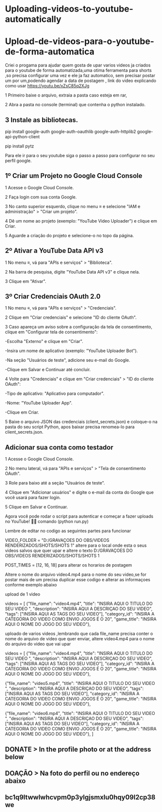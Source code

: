 # Uploading-videos-to-youtube-automatically
# Upload-de-videos-para-o-youtube-de-forma-automatica
Criei o progama para ajudar quem gosta de upar varios videos ja criados para o youtube de forma automatizada,uma otima ferramenta para shorts ,so precisa configurar uma vez e ele ja faz automatico, sem precisar postar um por um,podendo agendar a data de postagem , link do video explicando como usar https://youtu.be/xZsC85q2XJg

1 Primeiro baixe o arquivo, extraia a pasta caso esteja em rar,

2 Abra a pasta no console (terminal) que contenha o python instalado.

3 Instale as bibliotecas.
------------------------------------------------------------------------------------------
pip install google-auth google-auth-oauthlib google-auth-httplib2 google-api-python-client 

pip install pytz


Para ele ir para o seu youtube siga o passo a passo para configurar no seu perfil google.

1º Criar um Projeto no Google Cloud Console
------------------------------------------------------------------------------------
1 Acesse o Google Cloud Console.

2 Faça login com sua conta Google.

3 No canto superior esquerdo, clique no menu ≡ e selecione "IAM e administração" > "Criar um projeto".

4 Dê um nome ao projeto (exemplo: "YouTube Video Uploader") e clique em Criar.

5 Aguarde a criação do projeto e selecione-o no topo da página.

2º Ativar a YouTube Data API v3
-----------------------------------------------------------------------------------
1 No menu ≡, vá para "APIs e serviços" > "Biblioteca".

2 Na barra de pesquisa, digite "YouTube Data API v3" e clique nela.

3 Clique em "Ativar".

3º Criar Credenciais OAuth 2.0
---------------------------------------------------------------------------------
1 No menu ≡, vá para "APIs e serviços" > "Credenciais".

2 Clique em "Criar credenciais" e selecione "ID do cliente OAuth".

3 Caso apareça um aviso sobre a configuração da tela de consentimento, clique em "Configurar tela de consentimento":

-Escolha "Externo" e clique em "Criar".

-Insira um nome de aplicativo (exemplo: "YouTube Uploader Bot").

-Na seção "Usuários de teste", adicione seu e-mail do Google.

-Clique em Salvar e Continuar até concluir.

4 Volte para "Credenciais" e clique em "Criar credenciais" > "ID do cliente OAuth":

-Tipo de aplicativo: "Aplicativo para computador".

-Nome: "YouTube Uploader App".

-Clique em Criar.


5 Baixe o arquivo JSON das credenciais (client_secrets.json) e coloque-o na pasta do seu script Python, apos baixar precisa renomea-lo para client_secrets.json.


Adicionar sua conta como testador
------------------------------------------------
1 Acesse o Google Cloud Console.

2 No menu lateral, vá para "APIs e serviços" > "Tela de consentimento OAuth".

3 Role para baixo até a seção "Usuários de teste".

4 Clique em "Adicionar usuários" e digite o e-mail da conta do Google que você usará para fazer login.

5 Clique em Salvar e Continuar.

Agora você pode rodar o script para autenticar e começar a fazer uploads no YouTube! 🎥🚀 comando (python run.py)

Lembre de editar no codigo as seguintes partes para funcionar

VIDEO_FOLDER = "D:/GRAVAÇOES DO OBS/VIDEOS RENDERIZADOS/SHOTS/SHOTS 1" altere para o local onde esta o seus videos salvos que quer upar e altere o texto D:/GRAVAÇOES DO OBS/VIDEOS RENDERIZADOS/SHOTS/SHOTS 1

POST_TIMES = [12, 16, 18] para alterar os horarios de postagem 

Altere o nome do arquivo video4.mp4 para o nome do seu video,se for postar mais de um precisa duplicar esse codigo e alterar as informaçoes conforme exemplo abaixo

upload de 1 video 

videos = [
    {"file_name": "video4.mp4", "title": "INSIRA AQUI O TITULO DO SEU VIDEO ", "description": "INSIRA AQUI A DESCRIÇAO DO SEU VIDEO", "tags": ["INSIRA AQUI AS TAGS DO SEU VIDEO"], "category_id": "INSIRA A CATEGORIA DO VIDEO COMO ENVIO JOGOS É O 20", "game_title": "INSIRA AQUI O NOME DO JOGO DO SEU VIDEO"},
    

uploado de varios videos ,lembrando que cada file_name precisa conter o nome do arquivo de video que quer enviar, altere video4.mp4 para o nome do arquivo do video que vai upar

 videos = [
     {"file_name": "video4.mp4", "title": "INSIRA AQUI O TITULO DO SEU VIDEO ", "description": "INSIRA AQUI A DESCRIÇAO DO SEU VIDEO", "tags": ["INSIRA AQUI AS TAGS DO SEU VIDEO"], "category_id": "INSIRA A CATEGORIA DO VIDEO COMO ENVIO JOGOS É O 20", "game_title": "INSIRA AQUI O NOME DO JOGO DO SEU VIDEO"},

  {"file_name": "video5.mp4", "title": "INSIRA AQUI O TITULO DO SEU VIDEO ", "description": "INSIRA AQUI A DESCRIÇAO DO SEU VIDEO", "tags": ["INSIRA AQUI AS TAGS DO SEU VIDEO"], "category_id": "INSIRA A CATEGORIA DO VIDEO COMO ENVIO JOGOS É O 20", "game_title": "INSIRA AQUI O NOME DO JOGO DO SEU VIDEO"},
  
   {"file_name": "video6.mp4", "title": "INSIRA AQUI O TITULO DO SEU VIDEO ", "description": "INSIRA AQUI A DESCRIÇAO DO SEU VIDEO", "tags": ["INSIRA AQUI AS TAGS DO SEU VIDEO"], "category_id": "INSIRA A CATEGORIA DO VIDEO COMO ENVIO JOGOS É O 20", "game_title": "INSIRA AQUI O NOME DO JOGO DO SEU VIDEO"},
]

 DONATE > In the profile photo or at the address below
 ---------------------------------------------
 DOAÇÃO > Na foto do perfil ou no endereço abaixo
 ------------------------------------------
bc1q9ltwwlwhcvpm0p3ylgjsmxlu0hqy09l2cp38we 
-------------------------------------------
